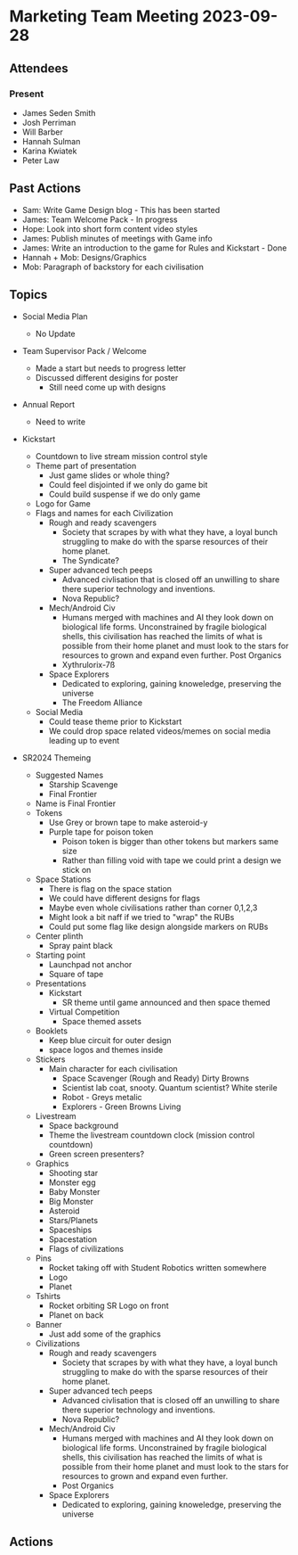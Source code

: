 # Marketing Team Meeting 2023-09-28

## Attendees

### Present

- James Seden Smith
- Josh Perriman
- Will Barber
- Hannah Sulman
- Karina Kwiatek
- Peter Law

## Past Actions

- Sam: Write Game Design blog - This has been started
- James: Team Welcome Pack - In progress
- Hope: Look into short form content video styles
- James: Publish minutes of meetings with Game info
- James: Write an introduction to the game for Rules and Kickstart - Done
- Hannah + Mob: Designs/Graphics
- Mob: Paragraph of backstory for each civilisation

## Topics

- Social Media Plan
    - No Update
- Team Supervisor Pack / Welcome
    - Made a start but needs to progress letter
    - Discussed different desigins for poster
        - Still need come up with designs
- Annual Report
    - Need to write
- Kickstart
    - Countdown to live stream mission control style
    - Theme part of presentation
        - Just game slides or whole thing?
        - Could feel disjointed if we only do game bit
        - Could build suspense if we do only game
    - Logo for Game
    - Flags and names for each Civilization
        - Rough and ready scavengers
            - Society that scrapes by with what they have, a loyal bunch struggling to make do with the sparse resources of their home planet.
            - The Syndicate?
        - Super advanced tech peeps
            - Advanced civlisation that is closed off an unwilling to share there superior technology and inventions.
            - Nova Republic?
        - Mech/Android Civ
            - Humans merged with machines and AI they look down on biological life forms. Unconstrained by fragile biological shells, this civilisation has reached the limits of what is possible from their home planet and must look to the stars for resources to grown and expand even further. Post Organics
            - Xythrulorix-7ß
        - Space Explorers
            - Dedicated to exploring, gaining knoweledge, preserving the universe
            - The Freedom Alliance
    - Social Media
        - Could tease theme prior to Kickstart
        - We could drop space related videos/memes on social media leading up to event

- SR2024 Themeing
    - Suggested Names
        - Starship Scavenge
        - Final Frontier
    - Name is Final Frontier
    - Tokens
        - Use Grey or brown tape to make asteroid-y
        - Purple tape for poison token
            - Poison token is bigger than other tokens but markers same size
            - Rather than filling void with tape we could print a design we stick on
    - Space Stations
        - There is flag on the space station
        - We could have different designs for flags
        - Maybe even whole civilisations rather than corner 0,1,2,3
        - Might look a bit naff if we tried to "wrap" the RUBs
        - Could put some flag like design alongside markers on RUBs
    - Center plinth
        - Spray paint black
    - Starting point
        - Launchpad not anchor
        - Square of tape
    - Presentations
        - Kickstart
            - SR theme until game announced and then space themed
        - Virtual Competition
            - Space themed assets
    - Booklets
        - Keep blue circuit for outer design
        - space logos and themes inside
    - Stickers
        - Main character for each civilisation
            - Space Scavenger (Rough and Ready) Dirty Browns
            - Scientist lab coat, snooty. Quantum scientist? White sterile
            - Robot - Greys metalic
            - Explorers - Green Browns Living
    - Livestream
        - Space background
        - Theme the livestream countdown clock (mission control countdown)
        - Green screen presenters?
    - Graphics
        - Shooting star
        - Monster egg
        - Baby Monster
        - Big Monster
        - Asteroid
        - Stars/Planets
        - Spaceships
        - Spacestation
        - Flags of civilizations
    - Pins
        - Rocket taking off with Student Robotics written somewhere
        - Logo
        - Planet
    - Tshirts
        - Rocket orbiting SR Logo on front
        - Planet on back
    - Banner
        - Just add some of the graphics
    - Civilizations
        - Rough and ready scavengers
            - Society that scrapes by with what they have, a loyal bunch struggling to make do with the sparse resources of their home planet.
        - Super advanced tech peeps
            - Advanced civlisation that is closed off an unwilling to share there superior technology and inventions.
            - Nova Republic?
        - Mech/Android Civ
            - Humans merged with machines and AI they look down on biological life forms. Unconstrained by fragile biological shells, this civilisation has reached the limits of what is possible from their home planet and must look to the stars for resources to grown and expand even further.
            - Post Organics
        - Space Explorers
            - Dedicated to exploring, gaining knoweledge, preserving the universe

## Actions


